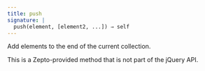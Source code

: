 ```yaml
---
title: push
signature: |
  push(element, [element2, ...]) ⇒ self
---
```


Add elements to the end of the current collection.

<p class=compat>
  This is a Zepto-provided method that is not part of the jQuery API.
</p>
